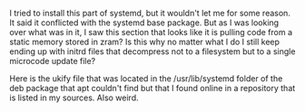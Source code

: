 I tried to install this part of systemd, but it wouldn't let me for some reason. It said it conflicted with the systemd base package. But as I was looking over what was in it, I saw this section that looks like it is pulling code from a static memory stored in zram? Is this why no matter what I do I still keep ending up with initrd files that decompress not to a filesystem but to a single microcode update file?

Here is the ukify file that was located in the /usr/lib/systemd folder of the deb package that apt couldn't find but that I found online in a repository that is listed in my sources. Also weird.


